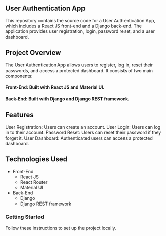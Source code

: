 ## User Authentication App
This repository contains the source code for a User Authentication App, which includes a React JS front-end and a Django back-end. The application provides user registration, login, password reset, and a user dashboard.

## Project Overview
The User Authentication App allows users to register, log in, reset their passwords, and access a protected dashboard. It consists of two main components:

#### Front-End: Built with React JS and Material UI.
#### Back-End: Built with Django and Django REST framework.

## Features
User Registration: Users can create an account.
User Login: Users can log in to their account.
Password Reset: Users can reset their password if they forget it.
User Dashboard: Authenticated users can access a protected dashboard.

## Technologies Used
- Front-End
  - React JS
  - React Router
  - Material UI
- Back-End
  - Django
  - Django REST framework

### Getting Started
Follow these instructions to set up the project locally.
